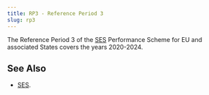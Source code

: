 ```yaml
---
title: RP3 - Reference Period 3
slug: rp3
---
```


The Reference Period 3 of the [SES](ses.md) Performance Scheme for EU and
associated States covers the years 2020-2024.

## See Also

* [SES](ses.md).
